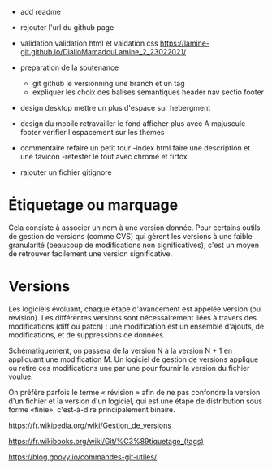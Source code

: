 - add readme
- rejouter l'url du github page
- validation 
validation html et vaidation css
https://lamine-git.github.io/DialloMamadouLamine_2_23022021/
- preparation de la soutenance
    - git github le versionning une branch et un tag
    -  expliquer les choix des balises semantiques
    header nav sectio footer

- design desktop
mettre un plus d'espace sur hebergment 
- design du mobile
retravailler le fond
afficher plus avec A majuscule
-footer
verifier l'espacement sur les themes
- commentaire
refaire un petit tour
-index html
faire une description et une favicon
-retester le tout avec chrome et firfox
- rajouter un fichier gitignore


# Étiquetage ou marquage
Cela consiste à associer un nom à une version donnée. Pour certains outils de gestion de versions (comme CVS) qui gèrent les versions à une faible granularité (beaucoup de modifications non significatives), c'est un moyen de retrouver facilement une version significative.

# Versions
Les logiciels évoluant, chaque étape d'avancement est appelée version (ou revision). Les différentes versions sont nécessairement liées à travers des modifications (diff ou patch) : une modification est un ensemble d'ajouts, de modifications, et de suppressions de données.

Schématiquement, on passera de la version N à la version N + 1 en appliquant une modification M. Un logiciel de gestion de versions applique ou retire ces modifications une par une pour fournir la version du fichier voulue.

On préfère parfois le terme « révision » afin de ne pas confondre la version d'un fichier et la version d'un logiciel, qui est une étape de distribution sous forme «finie», c'est-à-dire principalement binaire.

https://fr.wikipedia.org/wiki/Gestion_de_versions

https://fr.wikibooks.org/wiki/Git/%C3%89tiquetage_(tags)

https://blog.goovy.io/commandes-git-utiles/

<i class="fas fa-hotel"></i>

<i class="fas fa-bed"></i>

<i class="fab fa-r-project"></i>

<i class="far fa-registered"></i>

<i class="fas fa-registered"></i>